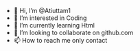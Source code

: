 - 👋 Hi, I’m @Atiuttam1
- 👀 I’m interested in Coding
- 🌱 I’m currently learning Html
- 💞️ I’m looking to collaborate on github.com
- 📫 How to reach me only contact

<!---
Atiuttam1/Atiuttam1 is a ✨ special ✨ repository because its `README.md` (this file) appears on your GitHub profile.
You can click the Preview link to take a look at your changes.
--->
